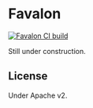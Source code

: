 # Favalon

[![Favalon CI build](https://github.com/kekyo/Favalon/workflows/.NET%20Core/badge.svg)](https://github.com/kekyo/Favalon/actions)

Still under construction.

## License

Under Apache v2.
